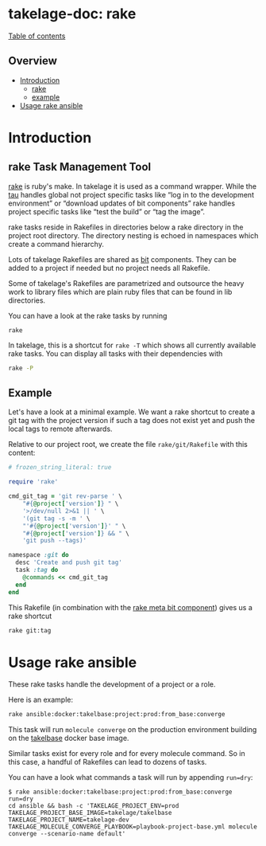 # takelage-doc: rake

[Table of contents](../../README.md)

## Overview 

- [Introduction](#introduction)
  - [rake](#rake)
  - [example](#example)
- [Usage rake ansible](#ansible)

<a name="introduction"/>

# Introduction

<a name="rake"/>

## rake Task Management Tool

[rake](https://github.com/ruby/rake) is ruby's make.
In takelage it is used as a command wrapper.
While the 
[tau](https://github.com/geospin-takelage/takelage-cli) 
handles global not project specific tasks
like “log in to the development environment”
or “download updates of bit components”
rake handles project specific tasks like
“test the build” or “tag the image”.

rake tasks reside in Rakefiles in directories
below a rake directory in the project root directory.
The directory nesting is echoed in namespaces
which create a command hierarchy.

Lots of takelage Rakefiles are shared as 
[bit](../tau/tau_bit.md)
components. They can be added to a project
if needed but no project needs all Rakefile.

Some of takelage's Rakefiles are parametrized
and outsource the heavy work to library files
which are plain ruby files that can be found 
in lib directories.

You can have a look at the rake tasks by running

```
rake
```

In takelage, this is a shortcut for `rake -T` which
shows all currently available rake tasks.
You can display all tasks with their dependencies with

```bash
rake -P
```

<a name="example"/>

## Example

Let's have a look at a minimal example.
We want a rake shortcut to create a git tag
with the project version if such a tag 
does not exist yet 
and push the local tags to remote afterwards.

Relative to our project root, we create the file 
`rake/git/Rakefile` with this content:

```ruby
# frozen_string_literal: true

require 'rake'

cmd_git_tag = 'git rev-parse ' \
    "#{@project['version']} " \
    '>/dev/null 2>&1 || ' \
    '(git tag -s -m ' \
    "'#{@project['version']}' " \
    "#{@project['version']} && " \
    'git push --tags)'

namespace :git do
  desc 'Create and push git tag'
  task :tag do
    @commands << cmd_git_tag
  end
end
```

This Rakefile (in combination with the 
[rake meta bit component](https://github.com/geospin-takelage/takelage-dev/blob/master/rake/meta/Rakefile))
gives us a rake shortcut

```bash
rake git:tag
```

<a name="ansible"/>

# Usage rake ansible

These rake tasks handle the development of a project or a role. 

Here is an example:

```bash
rake ansible:docker:takelbase:project:prod:from_base:converge
```

This task will run `molecule converge` on the
production environment building on the 
[takelbase](https://hub.docker.com/r/takelage/takelbase)
docker base image.

Similar tasks exist for every role and for every molecule command.
So in this case, a handful of Rakefiles can lead to dozens of tasks.

You can have a look what commands a task will run by appending `run=dry`:

```
$ rake ansible:docker:takelbase:project:prod:from_base:converge run=dry
cd ansible && bash -c 'TAKELAGE_PROJECT_ENV=prod TAKELAGE_PROJECT_BASE_IMAGE=takelage/takelbase TAKELAGE_PROJECT_NAME=takelage-dev TAKELAGE_MOLECULE_CONVERGE_PLAYBOOK=playbook-project-base.yml molecule converge --scenario-name default'
```
